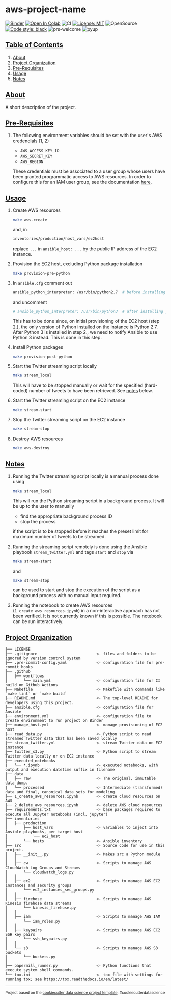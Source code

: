 # aws-project-name

[![Binder](https://mybinder.org/badge_logo.svg)](https://mybinder.org/v2/gh/elsdes3/aws-project-name)
[![Open In Colab](https://colab.research.google.com/assets/colab-badge.svg)](https://colab.research.google.com/github/elsdes3/aws-project-name/master/boto3_for_aws_kinesis_stream.ipynb)
![CI](https://github.com/elsdes3/aws-project-name/actions/workflows/main.yml/badge.svg)
[![License: MIT](https://img.shields.io/badge/License-MIT-brightgreen.svg)](https://opensource.org/licenses/mit)
![OpenSource](https://badgen.net/badge/Open%20Source%20%3F/Yes%21/blue?icon=github)
[![Code style: black](https://img.shields.io/badge/code%20style-black-000000.svg)](https://github.com/ambv/black)
![prs-welcome](https://img.shields.io/badge/PRs-welcome-brightgreen.svg?style=flat-square)
![pyup](https://pyup.io/repos/github/elsdes3/aws-project-name/shield.svg)

## [Table of Contents](#table-of-contents)
1. [About](#about)
2. [Project Organization](#project-organization)
3. [Pre-Requisites](#pre-requisites)
4. [Usage](#usage)
5. [Notes](#notes)

## [About](#about)

A short description of the project.

## [Pre-Requisites](#pre-requisites)
1. The following environment variables should be set with the user's AWS credendials ([1](https://docs.aws.amazon.com/sdk-for-php/v3/developer-guide/guide_credentials_environment.html), [2](https://docs.aws.amazon.com/sdk-for-php/v3/developer-guide/guide_credentials_profiles.html))
   - `AWS_ACCESS_KEY_ID`
   - `AWS_SECRET_KEY`
   - `AWS_REGION`

   These credentials must be associated to a user group whose users have been granted programmatic access to AWS resources. In order to configure this for an IAM user group, see the documentation [here](https://docs.aws.amazon.com/IAM/latest/UserGuide/id_users_create.html#id_users_create_console).

## [Usage](#usage)
1. Create AWS resources
   ```bash
   make aws-create
   ```
   and, in
   ```bash
   inventories/production/host_vars/ec2host
   ```
   replace `...` in `ansible_host: ...` by the public IP address of the EC2 instance.
2. Provision the EC2 host, excluding Python package installation
   ```bash
   make provision-pre-python
   ```
3. In `ansible.cfg` comment out
   ```bash
   ansible_python_interpreter: /usr/bin/python2.7  # before installing python3
   ```

   and uncomment
   ```bash
   # ansible_python_interpreter: /usr/bin/python3  # after installing python3
   ```

   This has to be done since, on initial provisioning of the EC2 host (step 2.), the only version of Python installed on the instance is Python 2.7. After Python 3 is installed in step 2., we need to notify Ansible to use Python 3 instead. This is done in this step.
4. Install Python packages
   ```bash
   make provision-post-python
   ```
3. Start the Twitter streaming script locally
   ```bash
   make stream_local
   ```

   This will have to be stopped manually or wait for the specified (hard-coded) number of tweets to have been retrieved. See [notes](#notes) below.
4. Start the Twitter streaming script on the EC2 instance
   ```bash
   make stream-start
   ```
5. Stop the Twitter streaming script on the EC2 instance
   ```bash
   make stream-stop
   ```
6. Destroy AWS resources
   ```bash
   make aws-destroy
   ```

## [Notes](#notes)
1. Running the Twitter streaming script locally is a manual process done using
   ```bash
   make stream_local
   ```

   This will run the Python streaming script in a background process. It will be up to the user to manually
   - find the appropriate background process ID
   - stop the process

   if the script is to be stopped before it reaches the preset limit for maximum number of tweets to be streamed.
2. Running the streaming script remotely is done using the Ansible playbook `stream_twitter.yml` and tags `start` and `stop` via
   ```bash
   make stream-start
   ```
   and

   ```bash
   make stream-stop
   ```
   can be used to start and stop the execution of the script as a background process with no manual input required.
3. Running the notebook to create AWS resources (`1_create_aws_resources.ipynb`) in a non-interactive approach has not been verified. It is not currently known if this is possible. The notebook can be run interactively.

## [Project Organization](#project-organization)

    ├── LICENSE
    ├── .gitignore                          <- files and folders to be ignored by version control system
    ├── .pre-commit-config.yaml             <- configuration file for pre-commit hooks
    ├── .github
    │   ├── workflows
    │       └── main.yml                    <- configuration file for CI build on Github Actions
    ├── Makefile                            <- Makefile with commands like `make lint` or `make build`
    ├── README.md                           <- The top-level README for developers using this project.
    ├── ansible.cfg                         <- configuration file for Ansible
    ├── environment.yml                     <- configuration file to create environment to run project on Binder
    ├── manage_host.yml                     <- manage provisioning of EC2 host
    ├── read_data.py                        <- Python script to read streamed Twitter data that has been saved locally
    ├── stream_twitter.yml                  <- stream Twitter data on EC2 instance
    ├── twitter_s3.py                       <- Python script to stream Twitter data locally or on EC2 instance
    ├── executed_notebooks
    |   └── *.ipynb                         <- executed notebooks, with output and execution datetime suffix in filename
    ├── data
    │   ├── raw                             <- The original, immutable data dump.
    |   └── processed                       <- Intermediate (transformed) data and final, canonical data sets for modeling.
    ├── 1_create_aws_resources.ipynb        <- create cloud resources on AWS
    ├── 2_delete_aws_resources.ipynb        <- delete AWS cloud resources
    ├── requirements.txt                    <- base packages required to execute all Jupyter notebooks (incl. jupyter)
    ├── inventories
    │   ├── production
    │       ├── host_vars                   <- variables to inject into Ansible playbooks, per target host
    │           └── ec2_host
    |       └── hosts                       <- Ansible inventory
    ├── src                                 <- Source code for use in this project.
    │   ├── __init__.py                     <- Makes src a Python module
    │   │
    │   ├── cw                              <- Scripts to manage AWS CloudWatch Log Groups and Streams
    │       └── cloudwatch_logs.py
    │   │
    │   ├── ec2                             <- Scripts to manage AWS EC2 instances and security groups
    │       └── ec2_instances_sec_groups.py
    │   │
    │   ├── firehose                        <- Scripts to manage AWS Kinesis firehose data streams
    │       └── kinesis_firehose.py
    │   │
    │   ├── iam                             <- Scripts to manage AWS IAM
    │       └── iam_roles.py
    │   │
    │   ├── keypairs                        <- Scripts to manage AWS EC2 SSH key pairs
    │       └── ssh_keypairs.py
    │   │
    │   └── s3                              <- Scripts to manage AWS S3 buckets
    │       └── buckets.py
    │
    ├── papermill_runner.py                 <- Python functions that execute system shell commands.
    └── tox.ini                             <- tox file with settings for running tox; see https://tox.readthedocs.io/en/latest/

--------

<p><small>Project based on the <a target="_blank" href="https://drivendata.github.io/cookiecutter-data-science/">cookiecutter data science project template</a>. #cookiecutterdatascience</small></p>

